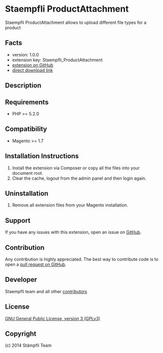 Staempfli ProductAttachment
=============
Staempfli ProductAttachment allows to upload different file types for a product

Facts
-----
- version: 1.0.0
- extension key: Staempfli_ProductAttachment
- [extension on GitHub](https://github.com/staempfli/magento-product-attachment)
- [direct download link](https://github.com/staempfli/magento-product-attachment/archive/master.zip)

Description
-----------

Requirements
------------
- PHP >= 5.2.0

Compatibility
-------------
- Magento >= 1.7

Installation Instructions
-------------------------
1. Install the extension via Composer or copy all the files into your document root.
2. Clear the cache, logout from the admin panel and then login again.

Uninstallation
--------------
1. Remove all extension files from your Magento installation.

Support
-------
If you have any issues with this extension, open an issue on [GitHub](https://github.com/staempfli/magento-product-attachment/issues).

Contribution
------------
Any contribution is highly appreciated. The best way to contribute code is to open a [pull request on GitHub](https://help.github.com/articles/using-pull-requests).

Developer
---------
Staempfli team and all other [contributors](https://github.com/staempfli/magento-product-attachment/contributors)

License
-------
[GNU General Public License, version 3 (GPLv3)](http://opensource.org/licenses/gpl-3.0)

Copyright
---------
(c) 2014 Stämpfli Team
